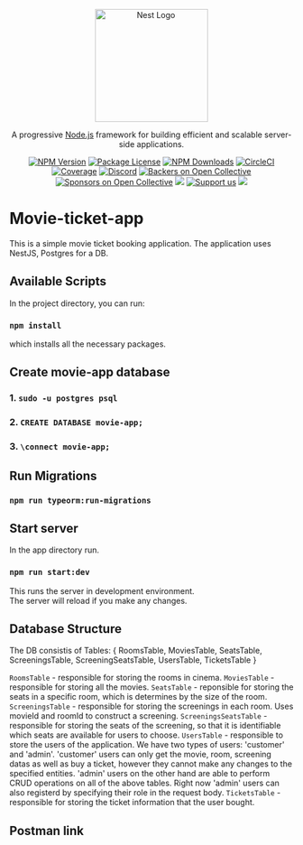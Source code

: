 <p align="center">
  <a href="http://nestjs.com/" target="blank"><img src="https://nestjs.com/img/logo-small.svg" width="200" alt="Nest Logo" /></a>
</p>

[circleci-image]: https://img.shields.io/circleci/build/github/nestjs/nest/master?token=abc123def456
[circleci-url]: https://circleci.com/gh/nestjs/nest

  <p align="center">A progressive <a href="http://nodejs.org" target="_blank">Node.js</a> framework for building efficient and scalable server-side applications.</p>
    <p align="center">
<a href="https://www.npmjs.com/~nestjscore" target="_blank"><img src="https://img.shields.io/npm/v/@nestjs/core.svg" alt="NPM Version" /></a>
<a href="https://www.npmjs.com/~nestjscore" target="_blank"><img src="https://img.shields.io/npm/l/@nestjs/core.svg" alt="Package License" /></a>
<a href="https://www.npmjs.com/~nestjscore" target="_blank"><img src="https://img.shields.io/npm/dm/@nestjs/common.svg" alt="NPM Downloads" /></a>
<a href="https://circleci.com/gh/nestjs/nest" target="_blank"><img src="https://img.shields.io/circleci/build/github/nestjs/nest/master" alt="CircleCI" /></a>
<a href="https://coveralls.io/github/nestjs/nest?branch=master" target="_blank"><img src="https://coveralls.io/repos/github/nestjs/nest/badge.svg?branch=master#9" alt="Coverage" /></a>
<a href="https://discord.gg/G7Qnnhy" target="_blank"><img src="https://img.shields.io/badge/discord-online-brightgreen.svg" alt="Discord"/></a>
<a href="https://opencollective.com/nest#backer" target="_blank"><img src="https://opencollective.com/nest/backers/badge.svg" alt="Backers on Open Collective" /></a>
<a href="https://opencollective.com/nest#sponsor" target="_blank"><img src="https://opencollective.com/nest/sponsors/badge.svg" alt="Sponsors on Open Collective" /></a>
  <a href="https://paypal.me/kamilmysliwiec" target="_blank"><img src="https://img.shields.io/badge/Donate-PayPal-ff3f59.svg"/></a>
    <a href="https://opencollective.com/nest#sponsor"  target="_blank"><img src="https://img.shields.io/badge/Support%20us-Open%20Collective-41B883.svg" alt="Support us"></a>
  <a href="https://twitter.com/nestframework" target="_blank"><img src="https://img.shields.io/twitter/follow/nestframework.svg?style=social&label=Follow"></a>
</p>
  <!--[![Backers on Open Collective](https://opencollective.com/nest/backers/badge.svg)](https://opencollective.com/nest#backer)
  [![Sponsors on Open Collective](https://opencollective.com/nest/sponsors/badge.svg)](https://opencollective.com/nest#sponsor)-->

# Movie-ticket-app

This is a simple movie ticket booking application. The application uses NestJS, Postgres for a DB.

## Available Scripts

In the project directory, you can run:

### `npm install` 

which installs all the necessary packages.

## Create movie-app database

### 1. `sudo -u postgres psql`

### 2. `CREATE DATABASE movie-app;`

### 3. `\connect movie-app;`

## Run Migrations

### `npm run typeorm:run-migrations`

## Start server
In the app directory run.<br />
### `npm run start:dev`

This runs the server in development environment. <br />
The server will reload if you make any changes. <br />

## Database Structure

The DB consistis of Tables: { RoomsTable, MoviesTable, SeatsTable, ScreeningsTable, ScreeningSeatsTable, UsersTable, TicketsTable }

`RoomsTable` - responsible for storing the rooms in cinema.
`MoviesTable` - responsible for storing all the movies.
`SeatsTable` - reponsible for storing the seats in a specific room, which is determines by the size of the room.
`ScreeningsTable` - responsible for storing the screenings in each room. Uses movieId and roomId to construct a screening.
`ScreeningsSeatsTable` - responsible for storing the seats of the screening, so that it is identifiable which seats are available for users to choose.
`UsersTable` - responsible to store the users of the application. We have two types of users: 'customer' and 'admin'. 'customer' users can only get the movie, room, screening datas as well as buy a ticket, however they cannot make any changes to the specified entities. 'admin' users on the other hand are able to perform CRUD operations on all of the above tables.
Right now 'admin' users can also registerd by specifying their role in the request body.
`TicketsTable` - responsible for storing the ticket information that the user bought. 

## Postman link


